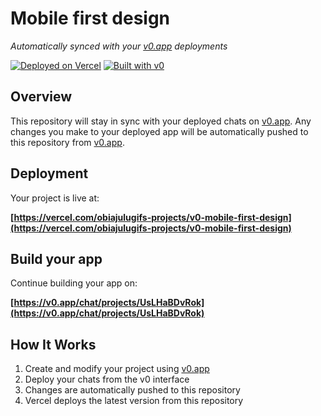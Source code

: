 # Mobile first design

*Automatically synced with your [v0.app](https://v0.app) deployments*

[![Deployed on Vercel](https://img.shields.io/badge/Deployed%20on-Vercel-black?style=for-the-badge&logo=vercel)](https://vercel.com/obiajulugifs-projects/v0-mobile-first-design)
[![Built with v0](https://img.shields.io/badge/Built%20with-v0.app-black?style=for-the-badge)](https://v0.app/chat/projects/UsLHaBDvRok)

## Overview

This repository will stay in sync with your deployed chats on [v0.app](https://v0.app).
Any changes you make to your deployed app will be automatically pushed to this repository from [v0.app](https://v0.app).

## Deployment

Your project is live at:

**[https://vercel.com/obiajulugifs-projects/v0-mobile-first-design](https://vercel.com/obiajulugifs-projects/v0-mobile-first-design)**

## Build your app

Continue building your app on:

**[https://v0.app/chat/projects/UsLHaBDvRok](https://v0.app/chat/projects/UsLHaBDvRok)**

## How It Works

1. Create and modify your project using [v0.app](https://v0.app)
2. Deploy your chats from the v0 interface
3. Changes are automatically pushed to this repository
4. Vercel deploys the latest version from this repository